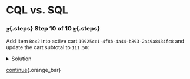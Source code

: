 <div class="top">

# CQL vs. SQL
### [◂](command:katapod.loadPage?step9){.steps} Step 10 of 10 [▸](command:katapod.loadPage?finish){.steps}
</div>

Add item `Box2` into active cart `19925cc1-4f8b-4a44-b893-2a49a8434fc8` and update the cart subtotal to `111.50`:

<details>
  <summary>Solution</summary>

```
BEGIN BATCH
  INSERT INTO items_by_cart (
    cart_id,
    timestamp,
    item_id,
    item_name,
    item_description,
    item_price,
    quantity)
  VALUES (
    19925cc1-4f8b-4a44-b893-2a49a8434fc8,
    TOTIMESTAMP(NOW()),
    'Box2',
    'Chocolates',
    '25 gourmet chocolates from our collection',
    60.00,
    1);
  UPDATE items_by_cart 
  SET cart_subtotal = 111.50
  WHERE cart_id = 19925cc1-4f8b-4a44-b893-2a49a8434fc8
  IF cart_subtotal = 51.50;
APPLY BATCH;

SELECT timestamp, item_id, item_price, 
       quantity, cart_subtotal 
FROM items_by_cart
WHERE cart_id = 19925cc1-4f8b-4a44-b893-2a49a8434fc8; 
```

</details>

[continue](command:katapod.loadPage?finish){.orange_bar}
